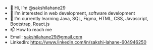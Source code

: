 - 👋 Hi, I’m @sakshilahane29
- 👀 I’m interested in web development, software development
- 🌱 I’m currently learning Java, SQL, Figma, HTML, CSS, Javascript, Bootstrap, React.js
- 📫 How to reach me
- Email: sakshilahane29@gmail.com
- LinkedIn: https://www.linkedin.com/in/sakshi-lahane-604946250
